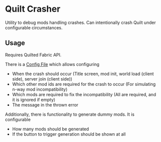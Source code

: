 # Quilt Crasher

Utility to debug mods handling crashes. Can intentionally crash Quilt under configurable circumstances.

## Usage

Requires Quilted Fabric API.

There is a [Config File](./src/main/java/io/github/anonymous123_code/quilt_crasher/QuiltCrasherConfig.java) which allows configuring
- When the crash should occur (Title screen, mod init, world load (client side), server join (client side))
- Which other mod ids are required for the crash to occur (For simulating n-way mod incompatibility)
- Which mods are required to fix the incompatibility (All are required, and it is ignored if empty)
- The message in the thrown error

Additionally, there is functionality to generate dummy mods. It is configurable
- How many mods should be generated
- If the button to trigger generation should be shown at all
